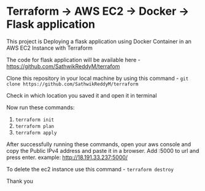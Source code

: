 # Terraform -> AWS EC2 -> Docker -> Flask application

This project is Deploying a flask application using Docker Container in an AWS EC2 Instance with Terraform

The code for flask application will be available here - https://github.com/SathwikReddyM/terrafom

Clone this repository in your local machine by using this command - ```git clone https://github.com/SathwikReddyM/terraform```

Check in which location you saved it and open it in terminal

Now run these commands:
1) ```terraform init```
2) ```terraform plan```
3) ```terraform apply```

After successfully running these commands, open your aws console and copy the Public IPv4 address and paste it in a browser.
Add :5000 to url and press enter.
example: http://18.191.33.237:5000/

To delete the ec2 instance use this command - ```terraform destroy```

Thank you

